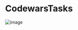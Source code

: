 # CodewarsTasks

![image](https://github.com/user-attachments/assets/e6d0c310-7d88-417b-8716-2f80f636861d)

